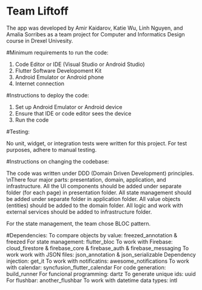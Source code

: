 # Team Liftoff

The app was developed by Amir Kaidarov, Katie Wu, Linh Nguyen, and Amalia Sorribes
as a team project for Computer and Informatics Design course in Drexel Univesity.


#Minimum requirements to run the code:

1. Code Editor or IDE (Visual Studio or Android Studio)
2. Flutter Software Developoment Kit
3. Android Emulator or Android phone
4. Internet connection


#Instructions to deploy the code:

1. Set up Android Emulator or Android device
2. Ensure that IDE or code editor sees the device
3. Run the code 


#Testing:

No unit, widget, or integration tests were written for this project.
For test purposes, adhere to manual testing.


#Instructions on changing the codebase:

The code was written under DDD (Domain Driven Development) principles.
\nThere four major parts: presentation, domain, application, and infrastructure.
All the UI components should be added under separate folder (for each page) in presentation folder.
All state management should be added under separate folder in application folder.
All value objects (entities) should be added to the domain folder.
All logic and work with external services should be added to infrastructure folder.


For the state management, the team chose BLOC pattern.


#Dependencies:
To compare objects by value: freezed_annotation & freezed
For state management: flutter_bloc
To work with Firebase: cloud_firestore & firebase_core & firebase_auth & firebase_messaging
To work work with JSON files: json_annotation & json_serializable
Dependency injection: get_it
To work with notificatins: awesome_notifications
To work with calendar: syncfusion_flutter_calendar
For code generation: build_runner
For funcional programming: dartz
To generate unique ids: uuid
For flushbar: another_flushbar
To work with datetime data types: intl


